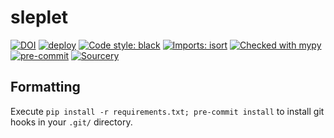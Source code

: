 # sleplet

[![DOI](https://zenodo.org/badge/306052936.svg)](https://zenodo.org/badge/latestdoi/306052936)
[![deploy](https://github.com/astro-informatics/sleplet/actions/workflows/deploy.yml/badge.svg)](https://github.com/astro-informatics/sleplet/actions/workflows/deploy.yml)
[![Code style: black](https://img.shields.io/badge/code%20style-black-000000.svg)](https://github.com/psf/black)
[![Imports: isort](https://img.shields.io/badge/%20imports-isort-%231674b1?style=flat&labelColor=ef8336)](https://pycqa.github.io/isort/)
[![Checked with mypy](http://www.mypy-lang.org/static/mypy_badge.svg)](http://mypy-lang.org/)
[![pre-commit](https://img.shields.io/badge/pre--commit-enabled-brightgreen?logo=pre-commit&logoColor=white)](https://github.com/pre-commit/pre-commit)
[![Sourcery](https://img.shields.io/badge/Sourcery-enabled-brightgreen)](https://sourcery.ai)

## Formatting

Execute `pip install -r requirements.txt; pre-commit install` to install git hooks in your `.git/` directory.
